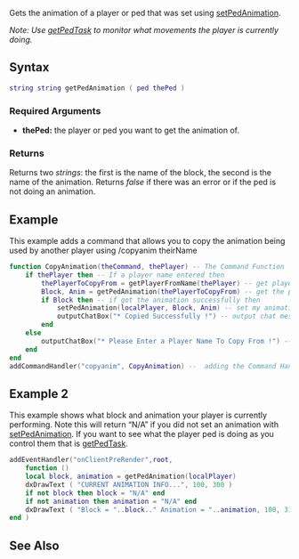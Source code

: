 Gets the animation of a player or ped that was set using [setPedAnimation](/docs/setPedAnimation.md "wikilink").

*Note: Use [getPedTask](/docs/getPedTask.md "wikilink") to monitor what movements the player is currently doing.*

Syntax
------

``` lua
string string getPedAnimation ( ped thePed )
```

### Required Arguments

-   **thePed:** the player or ped you want to get the animation of.

### Returns

Returns two *strings*: the first is the name of the block, the second is the name of the animation. Returns *false* if there was an error or if the ped is not doing an animation.

Example
-------

This example adds a command that allows you to copy the animation being used by another player using /copyanim theirName

``` lua
function CopyAnimation(theCommand, thePlayer) -- The Command Function
    if thePlayer then -- If a player name entered then
        thePlayerToCopyFrom = getPlayerFromName(thePlayer) -- get player from his name
        Block, Anim = getPedAnimation(thePlayerToCopyFrom) -- get the player animation
        if Block then -- if got the animation successfully then
            setPedAnimation(localPlayer, Block, Anim) -- set my animation the same
            outputChatBox("* Copied Successfully !") -- output chat message
        end
    else    
        outputChatBox("* Please Enter a Player Name To Copy From !") -- if you didnt entered a player name , then output a chat box message
    end
end
addCommandHandler("copyanim", CopyAnimation) --  adding the Command Handler
```

Example 2
---------

This example shows what block and animation your player is currently performing. Note this will return “N/A” if you did not set an animation with [setPedAnimation](/docs/setPedAnimation.md "wikilink"). If you want to see what the player ped is doing as you control them that is [getPedTask](/getPedTask.md "wikilink").

``` lua
addEventHandler("onClientPreRender",root,
    function ()
    local block, animation = getPedAnimation(localPlayer)
    dxDrawText ( "CURRENT ANIMATION INFO...", 100, 300 )
    if not block then block = "N/A" end
    if not animation then animation = "N/A" end
    dxDrawText ( "Block = "..block.." Animation = "..animation, 100, 315 )
end )
```

See Also
--------
